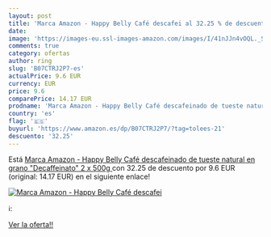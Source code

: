 ```yaml
---
layout: post
title: 'Marca Amazon - Happy Belly Café descafei al 32.25 % de descuento'
date: 
image: 'https://images-eu.ssl-images-amazon.com/images/I/41nJJn4vOQL._SL200_.jpg'
comments: true
category: ofertas
author: ring
slug: 'B07CTRJ2P7-es'
actualPrice: 9.6 EUR
currency: EUR
price: 9.6
comparePrice: 14.17 EUR
prodname: 'Marca Amazon - Happy Belly Café descafeinado de tueste natural en grano "Decaffeinato"  2 x 500g '
country: 'es'
flag: '🇪🇸'
buyurl: 'https://www.amazon.es/dp/B07CTRJ2P7/?tag=tolees-21'
descuento: '32.25'
---
```


Está [Marca Amazon - Happy Belly Café descafeinado de tueste natural en grano "Decaffeinato"  2 x 500g ](https://www.amazon.es/dp/B07CTRJ2P7/?tag=tolees-21) con 32.25 de descuento por 9.6 EUR (original: 14.17 EUR) en el siguiente enlace!

[![Marca Amazon - Happy Belly Café descafei](https://images-eu.ssl-images-amazon.com/images/I/41nJJn4vOQL._SL200_.jpg)](https://www.amazon.es/dp/B07CTRJ2P7/?tag=tolees-21)

ℹ️:


[Ver la oferta!!](https://www.amazon.es/dp/B07CTRJ2P7/?tag=tolees-21)
